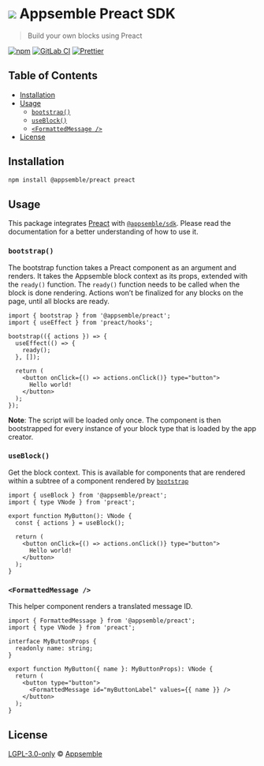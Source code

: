 # ![](https://gitlab.com/appsemble/appsemble/-/raw/0.23.4/config/assets/logo.svg) Appsemble Preact SDK

> Build your own blocks using Preact

[![npm](https://img.shields.io/npm/v/@appsemble/preact)](https://www.npmjs.com/package/@appsemble/preact)
[![GitLab CI](https://gitlab.com/appsemble/appsemble/badges/0.23.4/pipeline.svg)](https://gitlab.com/appsemble/appsemble/-/releases/0.23.4)
[![Prettier](https://img.shields.io/badge/code_style-prettier-ff69b4.svg)](https://prettier.io)

## Table of Contents

- [Installation](#installation)
- [Usage](#usage)
  - [`bootstrap()`](#bootstrap)
  - [`useBlock()`](#useblock)
  - [`<FormattedMessage />`](#formattedmessage-)
- [License](#license)

## Installation

```sh
npm install @appsemble/preact preact
```

## Usage

This package integrates [Preact](https://preactjs.com) with
[`@appsemble/sdk`](https://www.npmjs.com/package/@appsemble/sdk). Please read the documentation for
a better understanding of how to use it.

### `bootstrap()`

The bootstrap function takes a Preact component as an argument and renders. It takes the Appsemble
block context as its props, extended with the `ready()` function. The `ready()` function needs to be
called when the block is done rendering. Actions won’t be finalized for any blocks on the page,
until all blocks are ready.

```tsx
import { bootstrap } from '@appsemble/preact';
import { useEffect } from 'preact/hooks';

bootstrap(({ actions }) => {
  useEffect(() => {
    ready();
  }, []);

  return (
    <button onClick={() => actions.onClick()} type="button">
      Hello world!
    </button>
  );
});
```

**Note**: The script will be loaded only once. The component is then bootstrapped for every instance
of your block type that is loaded by the app creator.

### `useBlock()`

Get the block context. This is available for components that are rendered within a subtree of a
component rendered by [`bootstrap`](#bootstrap)

```tsx
import { useBlock } from '@appsemble/preact';
import { type VNode } from 'preact';

export function MyButton(): VNode {
  const { actions } = useBlock();

  return (
    <button onClick={() => actions.onClick()} type="button">
      Hello world!
    </button>
  );
}
```

### `<FormattedMessage />`

This helper component renders a translated message ID.

```tsx
import { FormattedMessage } from '@appsemble/preact';
import { type VNode } from 'preact';

interface MyButtonProps {
  readonly name: string;
}

export function MyButton({ name }: MyButtonProps): VNode {
  return (
    <button type="button">
      <FormattedMessage id="myButtonLabel" values={{ name }} />
    </button>
  );
}
```

## License

[LGPL-3.0-only](https://gitlab.com/appsemble/appsemble/-/blob/0.23.4/LICENSE.md) ©
[Appsemble](https://appsemble.com)
